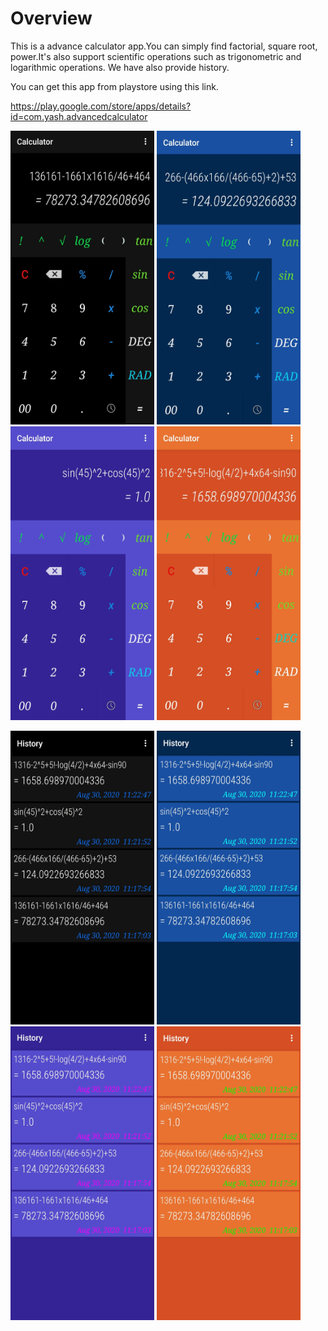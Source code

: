 # Overview


This is a advance calculator app.You can simply find factorial, square root, power.It's also support scientific operations such as trigonometric and logarithmic operations. We have also provide history.

You can get this app from playstore using this link.

https://play.google.com/store/apps/details?id=com.yash.advancedcalculator

<img src='Screenshots/s1.jpg' width="230" height = "470"> <img src='Screenshots/s2.jpg' width="230" height = "470"> <img src='Screenshots/s3.jpg' width="230" height = "470"> <img src='Screenshots/s4.jpg' width="230" height = "470">

<img src='Screenshots/s5.jpg' width="230" height = "470"> <img src='Screenshots/s6.jpg' width="230" height = "470"> <img src='Screenshots/s7.jpg' width="230" height = "470"> <img src='Screenshots/s8.jpg' width="230" height = "470">
